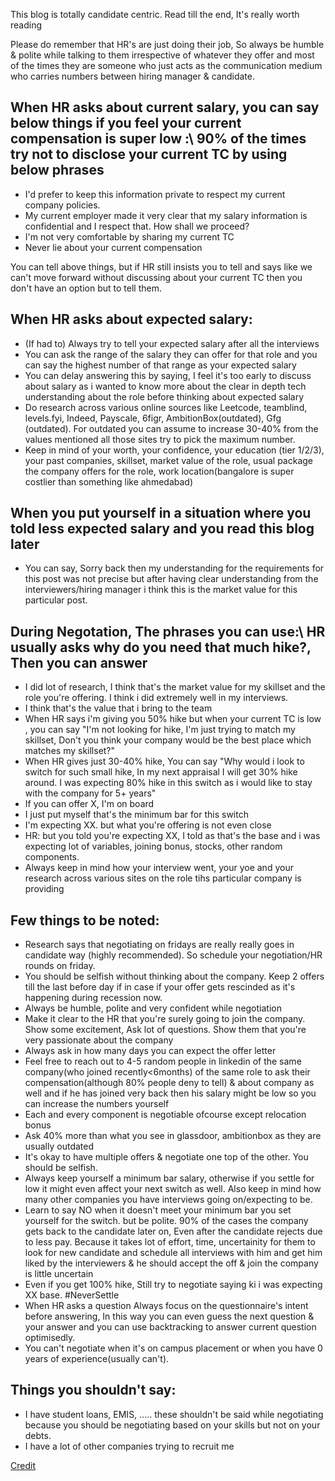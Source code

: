 

This blog is totally candidate centric. Read till the end, It's really worth reading

Please do remember that HR's are just doing their job, So always be humble & polite while talking to them irrespective of whatever they offer and most of the times they are someone who just acts as the communication medium who carries numbers between hiring manager & candidate.

## When HR asks about current salary, you can say below things if you feel your current compensation is super low :\ 90% of the times try not to disclose your current TC by using below phrases

-   I'd prefer to keep this information private to respect my current company policies.
-   My current employer made it very clear that my salary information is confidential and I respect that. How shall we proceed?
-   I'm not very comfortable by sharing my current TC
-   Never lie about your current compensation

You can tell above things, but if HR still insists you to tell and says like we can't move forward without discussing about your current TC then you don't have an option but to tell them.

## When HR asks about expected salary:

-   (If had to) Always try to tell your expected salary after all the interviews
-   You can ask the range of the salary they can offer for that role and you can say the highest number of that range as your expected salary
-   You can delay answering this by saying, I feel it's too early to discuss about salary as i wanted to know more about the clear in depth tech understanding about the role before thinking about expected salary
-   Do research across various online sources like Leetcode, teamblind, levels.fyi, Indeed, Payscale, 6figr, AmbitionBox(outdated), Gfg (outdated). For outdated you can assume to increase 30-40% from the values mentioned all those sites try to pick the maximum number.
-   Keep in mind of your worth, your confidence, your education (tier 1/2/3), your past companies, skillset, market value of the role, usual package the company offers for the role, work location(bangalore is super costlier than something like ahmedabad)

## When you put yourself in a situation where you told less expected salary and you read this blog later

-   You can say, Sorry back then my understanding for the requirements for this post was not precise but after having clear understanding from the interviewers/hiring manager i think this is the market value for this particular post.

## During Negotation, The phrases you can use:\ HR usually asks why do you need that much hike?, Then you can answer

-   I did lot of research, I think that's the market value for my skillset and the role you're offering. I think i did extremely well in my interviews.
-   I think that's the value that i bring to the team
-   When HR says i'm giving you 50% hike but when your current TC is low , you can say "I'm not looking for hike, I'm just trying to match my skillset, Don't you think your company would be the best place which matches my skillset?"
-   When HR gives just 30-40% hike, You can say "Why would i look to switch for such small hike, In my next appraisal I will get 30% hike around. I was expecting 80% hike in this switch as i would like to stay with the company for 5+ years"
-   If you can offer X, I'm on board
-   I just put myself that's the minimum bar for this switch
-   I'm expecting XX. but what you're offering is not even close
-   HR: but you told you're expecting XX, I told as that's the base and i was expecting lot of variables, joining bonus, stocks, other random components.
-   Always keep in mind how your interview went, your yoe and your research across various sites on the role tihs particular company is providing

## Few things to be noted:

-   Research says that negotiating on fridays are really really goes in candidate way (highly recommended). So schedule your negotiation/HR rounds on friday.
-   You should be selfish without thinking about the company. Keep 2 offers till the last before day if in case if your offer gets rescinded as it's happening during recession now.
-   Always be humble, polite and very confident while negotiation
-   Make it clear to the HR that you're surely going to join the company. Show some excitement, Ask lot of questions. Show them that you're very passionate about the company
-   Always ask in how many days you can expect the offer letter
-   Feel free to reach out to 4-5 random people in linkedin of the same company(who joined recently<6months) of the same role to ask their compensation(although 80% people deny to tell) & about company as well and if he has joined very back then his salary might be low so you can increase the numbers yourself
-   Each and every component is negotiable ofcourse except relocation bonus
-   Ask 40% more than what you see in glassdoor, ambitionbox as they are usually outdated
-   It's okay to have multiple offers & negotiate one top of the other. You should be selfish.
-   Always keep yourself a minimum bar salary, otherwise if you settle for low it might even affect your next switch as well. Also keep in mind how many other companies you have interviews going on/expecting to be.
-   Learn to say NO when it doesn't meet your minimum bar you set yourself for the switch. but be polite. 90% of the cases the company gets back to the candidate later on, Even after the candidate rejects due to less pay. Because it takes lot of effort, time, uncertainity for them to look for new candidate and schedule all interviews with him and get him liked by the interviewers & he should accept the off & join the company is little uncertain
-   Even if you get 100% hike, Still try to negotiate saying ki i was expecting XX base. #NeverSettle
-   When HR asks a question Always focus on the questionnaire's intent before answering, In this way you can even guess the next question & your answer and you can use backtracking to answer current question optimisedly.
-   You can't negotiate when it's on campus placement or when you have 0 years of experience(usually can't).

## Things you shouldn't say:

-   I have student loans, EMIS, ..... these shouldn't be said while negotiating because you should be negotiating based on your skills but not on your debts.
-   I have a lot of other companies trying to recruit me


[Credit](https://leetcode.com/discuss/career/2462102/Salary-Negotiation-101)
